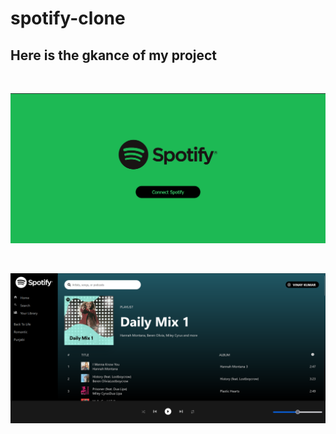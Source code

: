 # spotify-clone
## Here is the gkance of my project

<br>
<p align="center">
<img src="https://github.com/1shubhangi1/spotify-clone/blob/main/Screenshot%20spotify.png">
</p>

<br>
<p align="center">
<img src="https://github.com/1shubhangi1/spotify-clone/blob/main/Screenshot%20spotify2.png">
</p>

